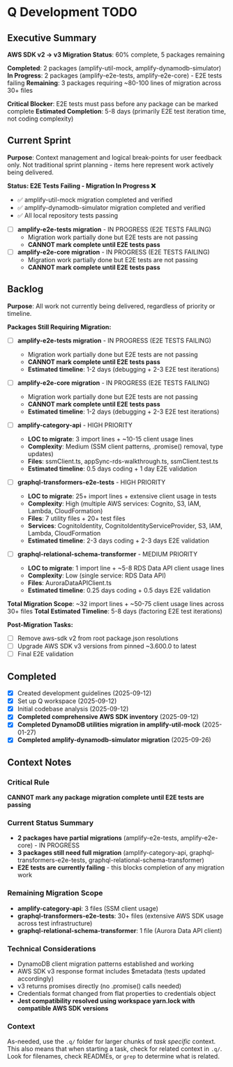 # Q Development TODO

## Executive Summary

**AWS SDK v2 → v3 Migration Status**: 60% complete, 5 packages remaining

**Completed**: 2 packages (amplify-util-mock, amplify-dynamodb-simulator)
**In Progress**: 2 packages (amplify-e2e-tests, amplify-e2e-core) - E2E tests failing
**Remaining**: 3 packages requiring ~80-100 lines of migration across 30+ files

**Critical Blocker**: E2E tests must pass before any package can be marked complete
**Estimated Completion**: 5-8 days (primarily E2E test iteration time, not coding complexity)

## Current Sprint

**Purpose**: Context management and logical break-points for user feedback only.
Not traditional sprint planning - items here represent work actively being delivered.

**Status: E2E Tests Failing - Migration In Progress ❌**

- ✅ amplify-util-mock migration completed and verified
- ✅ amplify-dynamodb-simulator migration completed and verified
- ✅ All local repository tests passing
- [ ] **amplify-e2e-tests migration** - IN PROGRESS (E2E TESTS FAILING)
  - Migration work partially done but E2E tests are not passing
  - **CANNOT mark complete until E2E tests pass**
- [ ] **amplify-e2e-core migration** - IN PROGRESS (E2E TESTS FAILING)
  - Migration work partially done but E2E tests are not passing
  - **CANNOT mark complete until E2E tests pass**

## Backlog

**Purpose**: All work not currently being delivered, regardless of priority or timeline.

**Packages Still Requiring Migration:**

- [ ] **amplify-e2e-tests migration** - IN PROGRESS (E2E TESTS FAILING)

  - Migration work partially done but E2E tests are not passing
  - **CANNOT mark complete until E2E tests pass**
  - **Estimated timeline**: 1-2 days (debugging + 2-3 E2E test iterations)

- [ ] **amplify-e2e-core migration** - IN PROGRESS (E2E TESTS FAILING)

  - Migration work partially done but E2E tests are not passing
  - **CANNOT mark complete until E2E tests pass**
  - **Estimated timeline**: 1-2 days (debugging + 2-3 E2E test iterations)

- [ ] **amplify-category-api** - HIGH PRIORITY

  - **LOC to migrate**: 3 import lines + ~10-15 client usage lines
  - **Complexity**: Medium (SSM client patterns, .promise() removal, type updates)
  - **Files**: ssmClient.ts, appSync-rds-walkthrough.ts, ssmClient.test.ts
  - **Estimated timeline**: 0.5 days coding + 1 day E2E validation

- [ ] **graphql-transformers-e2e-tests** - HIGH PRIORITY

  - **LOC to migrate**: 25+ import lines + extensive client usage in tests
  - **Complexity**: High (multiple AWS services: Cognito, S3, IAM, Lambda, CloudFormation)
  - **Files**: 7 utility files + 20+ test files
  - **Services**: CognitoIdentity, CognitoIdentityServiceProvider, S3, IAM, Lambda, CloudFormation
  - **Estimated timeline**: 2-3 days coding + 2-3 days E2E validation

- [ ] **graphql-relational-schema-transformer** - MEDIUM PRIORITY
  - **LOC to migrate**: 1 import line + ~5-8 RDS Data API client usage lines
  - **Complexity**: Low (single service: RDS Data API)
  - **Files**: AuroraDataAPIClient.ts
  - **Estimated timeline**: 0.25 days coding + 0.5 days E2E validation

**Total Migration Scope**: ~32 import lines + ~50-75 client usage lines across 30+ files
**Total Estimated Timeline**: 5-8 days (factoring E2E test iterations)

**Post-Migration Tasks:**

- [ ] Remove aws-sdk v2 from root package.json resolutions
- [ ] Upgrade AWS SDK v3 versions from pinned ~3.600.0 to latest
- [ ] Final E2E validation

## Completed

- [x] Created development guidelines (2025-09-12)
- [x] Set up Q workspace (2025-09-12)
- [x] Initial codebase analysis (2025-09-12)
- [x] **Completed comprehensive AWS SDK inventory** (2025-09-12)
- [x] **Completed DynamoDB utilities migration in amplify-util-mock** (2025-01-27)
- [x] **Completed amplify-dynamodb-simulator migration** (2025-09-26)

## Context Notes

### Critical Rule

**CANNOT mark any package migration complete until E2E tests are passing**

### Current Status Summary

- **2 packages have partial migrations** (amplify-e2e-tests, amplify-e2e-core) - IN PROGRESS
- **3 packages still need full migration** (amplify-category-api, graphql-transformers-e2e-tests, graphql-relational-schema-transformer)
- **E2E tests are currently failing** - this blocks completion of any migration work

### Remaining Migration Scope

- **amplify-category-api**: 3 files (SSM client usage)
- **graphql-transformers-e2e-tests**: 30+ files (extensive AWS SDK usage across test infrastructure)
- **graphql-relational-schema-transformer**: 1 file (Aurora Data API client)

### Technical Considerations

- DynamoDB client migration patterns established and working
- AWS SDK v3 response format includes $metadata (tests updated accordingly)
- v3 returns promises directly (no .promise() calls needed)
- Credentials format changed from flat properties to credentials object
- **Jest compatibility resolved using workspace yarn.lock with compatible AWS SDK versions**

### Context

As-needed, use the `.q/` folder for larger chunks of _task specific_ context. This also means that when starting a task, check for related context in `.q/`. Look for filenames, check READMEs, or `grep` to determine what is related.

